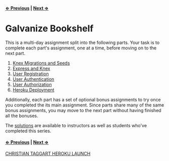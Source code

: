 #### [⇐ Previous](6_heroku_deployment.md) | [Next ⇒](1_migrations_seeds.md)

# Galvanize Bookshelf

This is a multi-day assignment split into the following parts. Your task is to complete each part's assignment, one at a time, before moving on to the next part.

1. [Knex Migrations and Seeds](1_migrations_seeds.md)
1. [Express and Knex](2_express_knex.md)
1. [User Registration](3_user_registration.md)
1. [User Authentication](4_user_authentication.md)
1. [User Authorization](5_user_authorization.md)
1. [Heroku Deployment](6_heroku_deployment.md)

Additionally, each part has a set of optional bonus assignments to try once you completed the its main assignment. Since parts share many of the same bonus assignments, you may move to the next part without having finished all the bonuses.

The [solutions](https://github.com/gSchool/galvanize-bookshelf-solution) are available to instructors as well as students who've completed this series.

#### [⇐ Previous](6_heroku_deployment.md) | [Next ⇒](1_migrations_seeds.md)


[CHRISTIAN TAGGART HEROKU LAUNCH](https://lil-code-galvanize-bookshelf.herokuapp.com/)
